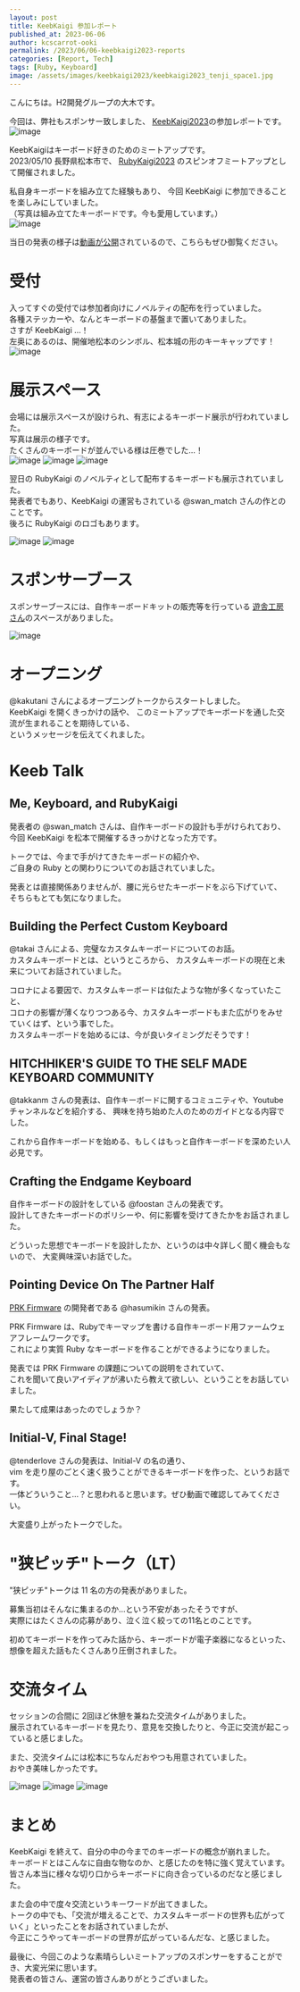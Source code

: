 ```yaml
---
layout: post
title: KeebKaigi 参加レポート
published_at: 2023-06-06
author: kcscarrot-ooki
permalink: /2023/06/06-keebkaigi2023-reports
categories: [Report, Tech]
tags: [Ruby, Keyboard]
image: /assets/images/keebkaigi2023/keebkaigi2023_tenji_space1.jpg
---
```


こんにちは。H2開発グループの大木です。  

今回は、弊社もスポンサー致しました、
[KeebKaigi2023](https://keebkaigi.org/2023/)の参加レポートです。  
![image](/assets/images/keebkaigi2023/keebkaigi2023_sponsors.jpg)

KeebKaigiはキーボード好きのためのミートアップです。  
2023/05/10 長野県松本市で、
[RubyKaigi2023](https://rubykaigi.org/2023) のスピンオフミートアップとして開催されました。  

私自身キーボードを組み立てた経験もあり、
今回 KeebKaigi に参加できることを楽しみにしていました。  
（写真は組み立てたキーボードです。今も愛用しています。）  
![image](/assets/images/keebkaigi2023/keebkaigi2023_my_key.jpg)


当日の発表の様子は[動画が公開](https://www.youtube.com/watch?v=Lk3-5ceJz4Y&t=1s)されているので、こちらもぜひ御覧ください。

# 受付
入ってすぐの受付では参加者向けにノベルティの配布を行っていました。  
各種ステッカーや、なんとキーボードの基盤まで置いてありました。  
さすが KeebKaigi …！  
左奥にあるのは、開催地松本のシンボル、松本城の形のキーキャップです！  
![image](/assets/images/keebkaigi2023/keebkaigi2023_reception.JPG)

# 展示スペース
会場には展示スペースが設けられ、有志によるキーボード展示が行われていました。  
写真は展示の様子です。  
たくさんのキーボードが並んでいる様は圧巻でした…！  
![image](/assets/images/keebkaigi2023/keebkaigi2023_tenji_space1.jpg)
![image](/assets/images/keebkaigi2023/keebkaigi2023_tenji_space2.jpg)
![image](/assets/images/keebkaigi2023/keebkaigi2023_tenji_space3.jpg)

翌日の RubyKaigi のノベルティとして配布するキーボードも展示されていました。  
発表者でもあり、KeebKaigi の運営もされている @swan_match さんの作とのことです。  
後ろに RubyKaigi のロゴもあります。

![image](/assets/images/keebkaigi2023/keebkaigi2023_rubykaigi_key1.jpg)
![image](/assets/images/keebkaigi2023/keebkaigi2023_rubykaigi_key2.jpg)


# スポンサーブース
スポンサーブースには、自作キーボードキットの販売等を行っている [遊舎工房さん](https://yushakobo.jp/)のスペースがありました。  

![image](/assets/images/keebkaigi2023/keebkaigi2023_yuusha.jpg)


# オープニング
@kakutani さんによるオープニングトークからスタートしました。  
KeebKaigi を開くきっかけの話や、
このミートアップでキーボードを通した交流が生まれることを期待している、  
というメッセージを伝えてくれました。

# Keeb Talk
## Me, Keyboard, and RubyKaigi
発表者の @swan_match さんは、自作キーボードの設計も手がけられており、  
今回 KeebKaigi を松本で開催するきっかけとなった方です。  

トークでは、今まで手がけてきたキーボードの紹介や、  
ご自身の Ruby との関わりについてのお話されていました。  

発表とは直接関係ありませんが、腰に光らせたキーボードをぶら下げていて、  
そちらもとても気になりました。  

## Building the Perfect Custom Keyboard
@takai さんによる、完璧なカスタムキーボードについてのお話。  
カスタムキーボードとは、というところから、
カスタムキーボードの現在と未来についてお話されていました。  

コロナによる要因で、カスタムキーボードは似たような物が多くなっていたこと、  
コロナの影響が薄くなりつつある今、カスタムキーボードもまた広がりをみせていくはず、という事でした。  
カスタムキーボードを始めるには、今が良いタイミングだそうです！


## HITCHHIKER'S GUIDE TO THE SELF MADE KEYBOARD COMMUNITY
@takkanm さんの発表は、自作キーボードに関するコミュニティや、Youtube チャンネルなどを紹介する、
興味を持ち始めた人のためのガイドとなる内容でした。  

これから自作キーボードを始める、もしくはもっと自作キーボードを深めたい人必見です。


## Crafting the Endgame Keyboard
自作キーボードの設計をしている @foostan さんの発表です。  
設計してきたキーボードのポリシーや、何に影響を受けてきたかをお話されました。

どういった思想でキーボードを設計したか、というのは中々詳しく聞く機会もないので、
大変興味深いお話でした。  


## Pointing Device On The Partner Half
[PRK Firmware](https://github.com/picoruby/prk_firmware) の開発者である @hasumikin さんの発表。  

PRK Firmware は、Rubyでキーマップを書ける自作キーボード用ファームウェアフレームワークです。  
これにより実質 Ruby なキーボードを作ることができるようになりました。  

発表では PRK Firmware の課題についての説明をされていて、  
これを聞いて良いアイディアが沸いたら教えて欲しい、ということをお話していました。  

果たして成果はあったのでしょうか？


## Initial-V, Final Stage!
@tenderlove さんの発表は、Initial-V の名の通り、  
vim を走り屋のごとく速く扱うことができるキーボードを作った、というお話です。  
一体どういうこと…？と思われると思います。ぜひ動画で確認してみてください。  

大変盛り上がったトークでした。


# "狭ピッチ"トーク（LT）
"狭ピッチ"トークは 11 名の方の発表がありました。  

募集当初はそんなに集まるのか…という不安があったそうですが、  
実際にはたくさんの応募があり、泣く泣く絞っての11名とのことです。  

初めてキーボードを作ってみた話から、キーボードが電子楽器になるといった、
想像を超えた話もたくさんあり圧倒されました。


# 交流タイム
セッションの合間に 2回ほど休憩を兼ねた交流タイムがありました。  
展示されているキーボードを見たり、意見を交換したりと、今正に交流が起こっていると感じました。

また、交流タイムには松本にちなんだおやつも用意されていました。  
おやき美味しかったです。

![image](/assets/images/keebkaigi2023/keebkaigi2023_sweets1.jpg)
![image](/assets/images/keebkaigi2023/keebkaigi2023_sweets2.jpg)
![image](/assets/images/keebkaigi2023/keebkaigi2023_sweets3.jpg)

# まとめ
KeebKaigi を終えて、自分の中の今までのキーボードの概念が崩れました。  
キーボードとはこんなに自由な物なのか、と感じたのを特に強く覚えています。  
皆さん本当に様々な切り口からキーボードに向き合っているのだなと感じました。    

また会の中で度々交流というキーワードが出てきました。  
トークの中でも、「交流が増えることで、カスタムキーボードの世界も広がっていく」といったことをお話されていましたが、  
今正にこうやってキーボードの世界が広がっているんだな、と感じました。

最後に、今回このような素晴らしいミートアップのスポンサーをすることができ、大変光栄に思います。  
発表者の皆さん、運営の皆さんありがとうございました。

